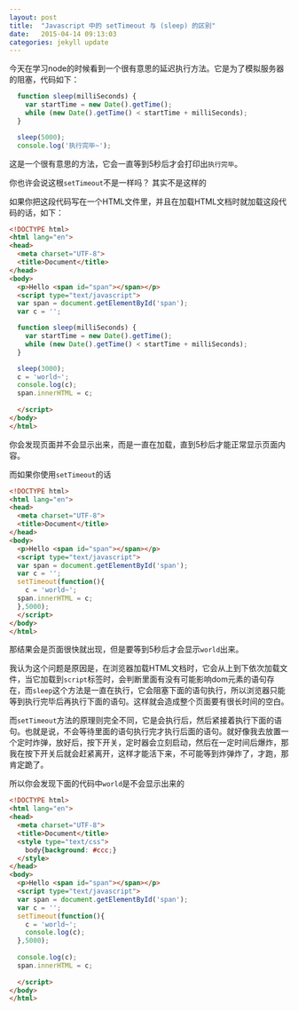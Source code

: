```yaml
---
layout: post
title:  "Javascript 中的 setTimeout 与 (sleep) 的区别"
date:   2015-04-14 09:13:03
categories: jekyll update
---
```


今天在学习node的时候看到一个很有意思的延迟执行方法。它是为了模拟服务器的阻塞，代码如下：

```javascript
  function sleep(milliSeconds) {
    var startTime = new Date().getTime();
    while (new Date().getTime() < startTime + milliSeconds);
  }

  sleep(5000);
  console.log('执行完毕~');
```

这是一个很有意思的方法，它会一直等到5秒后才会打印出`执行完毕`。

你也许会说这根`setTimeout`不是一样吗？ 其实不是这样的

如果你把这段代码写在一个HTML文件里，并且在加载HTML文档时就加载这段代码的话，如下：

```html
<!DOCTYPE html>
<html lang="en">
<head>
  <meta charset="UTF-8">
  <title>Document</title>
</head>
<body>
  <p>Hello <span id="span"></span></p>
  <script type="text/javascript">
  var span = document.getElementById('span');
  var c = '';

  function sleep(milliSeconds) {
    var startTime = new Date().getTime();
    while (new Date().getTime() < startTime + milliSeconds);
  }

  sleep(3000);
  c = 'world~';
  console.log(c);
  span.innerHTML = c;
  
  </script>
</body>
</html>
```

你会发现页面并不会显示出来，而是一直在加载，直到5秒后才能正常显示页面内容。

而如果你使用`setTimeout`的话

```html
<!DOCTYPE html>
<html lang="en">
<head>
  <meta charset="UTF-8">
  <title>Document</title>
</head>
<body>
  <p>Hello <span id="span"></span></p>
  <script type="text/javascript">
  var span = document.getElementById('span');
  var c = '';
  setTimeout(function(){
    c = 'world~';
  span.innerHTML = c;
  },5000);  
  </script>
</body>
</html>
```

那结果会是页面很快就出现，但是要等到5秒后才会显示`world`出来。

我认为这个问题是原因是，在浏览器加载HTML文档时，它会从上到下依次加载文件，当它加载到`script`标签时，会判断里面有没有可能影响dom元素的语句存在，而`sleep`这个方法是一直在执行，它会阻塞下面的语句执行，所以浏览器只能等到执行完毕后再执行下面的语句。这样就会造成整个页面要有很长时间的空白。

而`setTimeout`方法的原理则完全不同，它是会执行后，然后紧接着执行下面的语句。也就是说，不会等待里面的语句执行完才执行后面的语句。就好像我去放置一个定时炸弹，放好后，按下开关，定时器会立刻启动，然后在一定时间后爆炸，那我在按下开关后就会赶紧离开，这样才能活下来，不可能等到炸弹炸了，才跑，那肯定跪了。

所以你会发现下面的代码中`world`是不会显示出来的

```html
<!DOCTYPE html>
<html lang="en">
<head>
  <meta charset="UTF-8">
  <title>Document</title>
  <style type="text/css">
    body{background: #ccc;}
  </style>
</head>
<body>
  <p>Hello <span id="span"></span></p>
  <script type="text/javascript">
  var span = document.getElementById('span');
  var c = '';
  setTimeout(function(){
    c = 'world~';
    console.log(c);
  },5000);
  
  console.log(c);
  span.innerHTML = c;
  
  </script>
</body>
</html>
```

